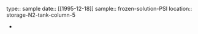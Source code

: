 type:: sample
date:: [[1995-12-18]]
sample:: frozen-solution-PSI
location:: storage-N2-tank-column-5

-